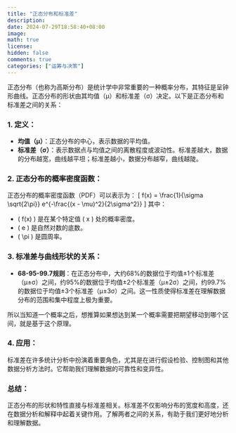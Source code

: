 ```yaml
---
title: "正态分布和标准差"
description: 
date: 2024-07-29T18:58:40+08:00
image: 
math: true
license: 
hidden: false
comments: true
categories: ["运筹与决策"]
---
```


正态分布（也称为高斯分布）是统计学中非常重要的一种概率分布，其特征是呈钟形曲线。正态分布的形状由其均值（μ）和标准差（σ）决定。以下是正态分布和标准差之间的关系：

### 1. 定义：
- **均值（μ）**：正态分布的中心，表示数据的平均值。
- **标准差（σ）**：表示数据点与均值之间的离散程度或波动性。标准差越大，数据的分布越宽，曲线越平坦；标准差越小，数据分布越窄，曲线越陡。

### 2. 正态分布的概率密度函数：
正态分布的概率密度函数（PDF）可以表示为：
\[ 
f(x) = \frac{1}{\sigma \sqrt{2\pi}} e^{-\frac{(x - \mu)^2}{2\sigma^2}} 
\]
其中：
- \( f(x) \) 是在某个特定值 \( x \) 处的概率密度。
- \( e \) 是自然对数的底数。
- \( \pi \) 是圆周率。

### 3. 标准差与曲线形状的关系：
- **68-95-99.7规则**：在正态分布中，大约68%的数据位于均值±1个标准差（μ±σ）之间，约95%的数据位于均值±2个标准差（μ±2σ）之间，约99.7%的数据位于均值±3个标准差（μ±3σ）之间。这一性质使得标准差在理解数据分布的范围和集中程度上极为重要。

所以当知道一个概率之后，想推算如果想达到某一个概率需要把期望移动到哪个区间，就是基于这个原理。

### 4. 应用：
标准差在许多统计分析中扮演着重要角色，尤其是在进行假设检验、控制图和其他数据分析方法时。它帮助我们理解数据的可靠性和变异性。

### 总结：
正态分布的形状和特性直接与标准差相关。标准差不仅影响分布的宽度和高度，还在数据分析和解释中起着关键作用。了解两者之间的关系，有助于我们更好地分析和理解数据。
